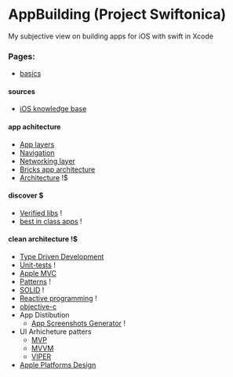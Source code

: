 # AppBuilding (Project Swiftonica)

My subjective view on building apps for iOS with swift in Xcode

### Pages: 
 - [basics](basics.md)
 
 #### sources 
 - [iOS knowledge base](https://www.craft.do/s/d4AG8EZPbd9xPa)
 
 #### app achitecture 
 - [App layers](layers.md)
 - [Navigation](navigation.md)
 - [Networking layer](networking-layer.md)
 - [Bricks app architecture](bricks.md) 
 - [Architecture](architecture.md) !$
 
 #### discover $
 - [Verified libs](verified-libs.md) !
 - [best in class apps](best-in-class-apps.md) !
 
 #### clean architecture !$
 - [Type Driven Development](type-driven-development.md)
 - [Unit-tests](unit-tests.md) !
 - [Apple MVC](layer.md)
 - [Patterns](patterns.md) !
 - [SOLID](solid.md) !
 - [Reactive programming](reactive-programming.md) !
 - [objective-c](objective-c.md)
 - App Distibution
   - [App Screenshots Generator](https://mockuphone.com/device/apple-iphone13promax-sierrablue) !
 - UI Arhicheture patters
   - [MVP](layer.md)
   - [MVVM](mvvm.md)
   - [VIPER](VIPER.md)
 - [Apple Platforms Design](https://developer.apple.com/design/resources/#ios-apps) 
